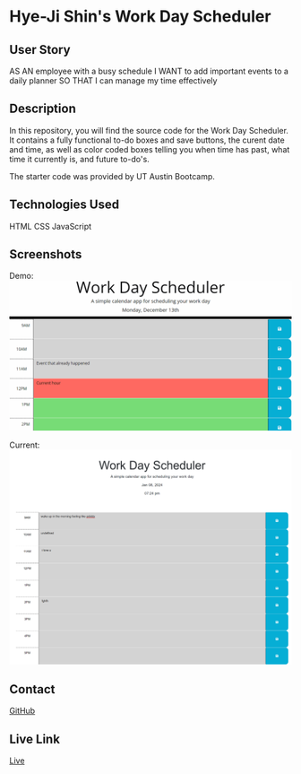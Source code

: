 # Hye-Ji Shin's Work Day Scheduler

## User Story

AS AN employee with a busy schedule
I WANT to add important events to a daily planner
SO THAT I can manage my time effectively

## Description

In this repository, you will find the source code for the Work Day Scheduler. It contains a fully functional to-do boxes and save buttons, the curent date and time, as well as color coded boxes telling you when time has past, what time it currently is, and future to-do's. 

The starter code was provided by UT Austin Bootcamp. 

## Technologies Used

HTML
CSS
JavaScript

## Screenshots

Demo:
![gif](./Assets/05-third-party-apis-homework-demo.gif)

Current:
![img](./Assets/_C__Users_shinh_bootcamp_homework_work-day-scheduler_index.html.png)

## Contact

[GitHub](https://github.com/shinhye-ji)

## Live Link

[Live](https://shinhye-ji.github.io/work-day-scheduler/)